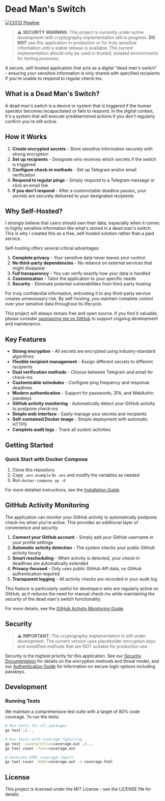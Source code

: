 # Dead Man's Switch

[![CI/CD Pipeline](https://github.com/korjavin/deadmanswitch/actions/workflows/ci.yml/badge.svg)](https://github.com/korjavin/deadmanswitch/actions/workflows/ci.yml)

> ⚠️ **SECURITY WARNING**: This project is currently under active development with cryptography implementation still in progress. **DO NOT** use this application in production or for truly sensitive information until a stable release is available. The current implementation should only be used in trusted, isolated environments for testing purposes.

A secure, self-hosted application that acts as a digital "dead man's switch" - ensuring your sensitive information is only shared with specified recipients if you're unable to respond to regular check-ins.

## What is a Dead Man's Switch?

A dead man's switch is a device or system that is triggered if the human operator becomes incapacitated or fails to respond. In the digital context, it's a system that will execute predetermined actions if you don't regularly confirm you're still active.

## How it Works

1. **Create encrypted secrets** - Store sensitive information securely with strong encryption
2. **Set up recipients** - Designate who receives which secrets if the switch is triggered
3. **Configure check-in methods** - Set up Telegram and/or email verification
4. **Respond to regular pings** - Simply respond to a Telegram message or click an email link
5. **If you don't respond** - After a customizable deadline passes, your secrets are securely delivered to your designated recipients

## Why Self-Hosted?

I strongly believe that users should own their data, especially when it comes to highly sensitive information like what's stored in a dead man's switch. This is why I created this as a free, self-hosted solution rather than a paid service.

Self-hosting offers several critical advantages:

1. **Complete privacy** - Your sensitive data never leaves your control
2. **No third-party dependencies** - No reliance on external services that might disappear
3. **Full transparency** - You can verify exactly how your data is handled
4. **Customization** - Tailor the application to your specific needs
5. **Security** - Eliminate potential vulnerabilities from third-party hosting

For truly confidential information, entrusting it to any third-party service creates unnecessary risk. By self-hosting, you maintain complete control over your sensitive data throughout its lifecycle.

This project will always remain free and open source. If you find it valuable, please consider [sponsoring me on GitHub](https://github.com/sponsors/korjavin) to support ongoing development and maintenance.

## Key Features

- **Strong encryption** - All secrets are encrypted using industry-standard algorithms
- **Flexible recipient management** - Assign different secrets to different recipients
- **Dual verification methods** - Choose between Telegram and email for check-ins
- **Customizable schedules** - Configure ping frequency and response deadlines
- **Modern authentication** - Support for passwords, 2FA, and WebAuthn passkeys
- **GitHub activity monitoring** - Automatically detect your GitHub activity to postpone check-ins
- **Simple web interface** - Easily manage your secrets and recipients
- **Self-contained Docker image** - Simple deployment with automatic HTTPS
- **Complete audit logs** - Track all system activities

## Getting Started

### Quick Start with Docker Compose

1. Clone this repository
2. Copy `.env.example` to `.env` and modify the variables as needed
3. Run `docker-compose up -d`

For more detailed instructions, see the [Installation Guide](./docs/installation.md).

## GitHub Activity Monitoring

The application can monitor your GitHub activity to automatically postpone check-ins when you're active. This provides an additional layer of convenience and security:

1. **Connect your GitHub account** - Simply add your GitHub username in your profile settings
2. **Automatic activity detection** - The system checks your public GitHub activity hourly
3. **Smart rescheduling** - When activity is detected, your check-in deadlines are automatically extended
4. **Privacy-focused** - Only uses public GitHub API data, no GitHub authentication required
5. **Transparent logging** - All activity checks are recorded in your audit log

This feature is particularly useful for developers who are regularly active on GitHub, as it reduces the need for manual check-ins while maintaining the security of the dead man's switch functionality.

For more details, see the [GitHub Activity Monitoring Guide](./docs/github-activity.md).

## Security

> ⚠️ **IMPORTANT**: The cryptography implementation is still under development. The current version uses placeholder encryption keys and simplified methods that are NOT suitable for production use.

Security is the highest priority for this application. See our [Security Documentation](./docs/security.md) for details on the encryption methods and threat model, and our [Authentication Guide](./docs/authentication.md) for information on secure login options including passkeys.

## Development

### Running Tests

We maintain a comprehensive test suite with a target of 80% code coverage. To run the tests:

```bash
# Run tests for all packages
go test ./...

# Run tests with coverage reporting
go test -coverprofile=coverage.out ./...
go tool cover -func=coverage.out

# Generate HTML coverage report
go tool cover -html=coverage.out -o coverage.html
```


## License

This project is licensed under the MIT License - see the LICENSE file for details.